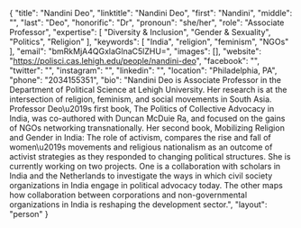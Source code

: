 {
  "title": "Nandini Deo",
  "linktitle": "Nandini Deo",
  "first": "Nandini",
  "middle": "",
  "last": "Deo",
  "honorific": "Dr",
  "pronoun": "she/her",
  "role": "Associate Professor",
  "expertise": [
    "Diversity & Inclusion",
    "Gender & Sexuality",
    "Politics",
    "Religion"
  ],
  "keywords": [
    "India",
    "religion",
    "feminism",
    "NGOs"
  ],
  "email": "bmRkMjA4QGxlaGlnaC5lZHU=",
  "images": [],
  "website": "https://polisci.cas.lehigh.edu/people/nandini-deo",
  "facebook": "",
  "twitter": "",
  "instagram": "",
  "linkedin": "",
  "location": "Philadelphia, PA",
  "phone": "2034155351",
  "bio": "Nandini Deo is Associate Professor in the Department of Political Science at Lehigh University. Her research is at the intersection of religion, feminism, and social movements in South Asia. Professor Deo\u2019s first book, The Politics of Collective Advocacy in India, was co-authored with Duncan McDuie Ra, and focused on the gains of NGOs networking transnationally. Her second book, Mobilizing Religion and Gender in India: The role of activism, compares the rise and fall of women\u2019s movements and religious nationalism as an outcome of activist strategies as they responded to changing political structures. She is currently working on two projects. One is a collaboration with scholars in India and the Netherlands to investigate the ways in which civil society organizations in India engage in political advocacy today. The other maps how collaboration between corporations and non-governmental organizations in India is reshaping the development sector.",
  "layout": "person"
}
